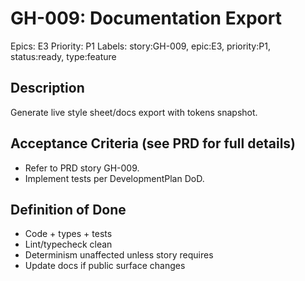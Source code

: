 # GH-009: Documentation Export

Epics: E3
Priority: P1
Labels: story:GH-009, epic:E3, priority:P1, status:ready, type:feature

## Description
Generate live style sheet/docs export with tokens snapshot.

## Acceptance Criteria (see PRD for full details)
- Refer to PRD story GH-009.
- Implement tests per DevelopmentPlan DoD.

## Definition of Done
- Code + types + tests
- Lint/typecheck clean
- Determinism unaffected unless story requires
- Update docs if public surface changes
